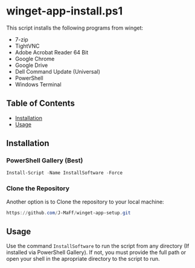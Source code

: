 # winget-app-install.ps1

This script installs the following programs from winget:

- 7-zip
- TightVNC
- Adobe Acrobat Reader 64 Bit
- Google Chrome
- Google Drive
- Dell Command Update (Universal)
- PowerShell
- Windows Terminal

## Table of Contents

- [Installation](#installation)
- [Usage](#usage)

## Installation

### PowerShell Gallery (Best)

```powershell
Install-Script -Name InstallSoftware -Force
```

### Clone the Repository

Another option is to Clone the repository to your local machine:

```powershell
https://github.com/J-MaFf/winget-app-setup.git
```

## Usage

Use the command `InstallSoftware` to run the script from any directory (If installed via PowerShell Gallery). If not, you must provide the full path or open your shell in the apropriate directory to the script to run.
